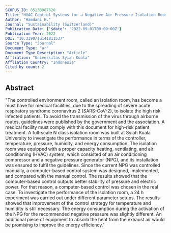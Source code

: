 ```yaml
---
SCOPUS_ID: 85138987620
Title: "HVAC Control Systems for a Negative Air Pressure Isolation Room and Its Performance"
Author: "Hamdani H."
Journal: "Sustainability (Switzerland)"
Publication Date: {'$date': '2022-09-01T00:00:00Z'}
Publication Year: 2022
DOI: "10.3390/su141811537"
Source Type: "Journal"
Document Type: "ar"
Document Type Description: "Article"
Affliation: "Universitas Syiah Kuala"
Affliation Country: "Indonesia"
Cited by count: 2
---
```


## Abstract
"The controlled environment room, called an isolation room, has become a must have for medical facilities, due to the spreading of severe acute respiratory syndrome coronavirus 2 (SARS-CoV-2), to isolate the high risk infected patients. To avoid the transmission of the virus through airborne routes, guidelines were published by the government and the association. A medical facility must comply with this document for high-risk patient treatment. A full-scale N class isolation room was built at Syiah Kuala University to investigate the performance in terms of the controller, temperature, pressure, humidity, and energy consumption. The isolation room was equipped with a proper capacity heating, ventilating, and air conditioning (HVAC) system, which consisted of an air conditioning compressor and a negative pressure generator (NPG), and its installation was ensured to fulfil the guidelines. Since the current NPG was controlled manually, a computer-based control system was designed, implemented, and compared with the manual control. The results showed that the computer-based control outputs better stability of pressure and electric power. For that reason, a computer-based control was chosen in the real case. To investigate the performance of the isolation room, a 24 h experiment was carried out under different parameter setups. The results showed that improvement of the control strategy for temperature and humidity is still necessary. The energy consumption during the activation of the NPG for the recommended negative pressure was slightly different. An additional piece of equipment to absorb the heat from the exhaust air would be promising to improve the energy efficiency."
